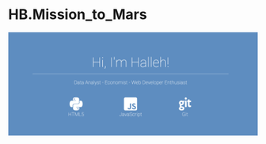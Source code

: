 # HB.Mission_to_Mars
![portfolio](https://github.com/hbostanchi/HB.Mission_to_Mars/blob/master/portfolio-screenshot.png)